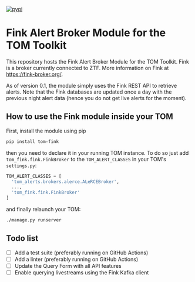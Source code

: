 [![pypi](https://img.shields.io/pypi/v/tom-fink.svg)](https://pypi.python.org/pypi/tom-fink)

# Fink Alert Broker Module for the TOM Toolkit

This repository hosts the Fink Alert Broker Module for the TOM Toolkit. Fink is a broker currently connected to ZTF. More information on Fink at https://fink-broker.org/.

As of version 0.1, the module simply uses the Fink REST API to retrieve alerts. Note that the Fink databases are updated once a day with the previous night alert data (hence you do not get live alerts for the moment).

## How to use the Fink module inside your TOM

First, install the module using pip

```bash
pip install tom-fink
```

then you need to declare it in your running TOM instance. To do so just add `tom_fink.fink.FinkBroker` to the `TOM_ALERT_CLASSES` in your TOM's `settings.py`:

```python
TOM_ALERT_CLASSES = [
  'tom_alerts.brokers.alerce.ALeRCEBroker',
  ...,
  'tom_fink.fink.FinkBroker'
]
```

and finally relaunch your TOM:

```bash
./manage.py runserver
```

## Todo list

- [ ] Add a test suite (preferably running on GitHub Actions)
- [ ] Add a linter (preferably running on GitHub Actions)
- [ ] Update the Query Form with all API features
- [ ] Enable querying livestreams using the Fink Kafka client

